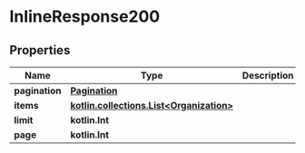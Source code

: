 
# InlineResponse200

## Properties
| Name | Type | Description | Notes |
| ------------ | ------------- | ------------- | ------------- |
| **pagination** | [**Pagination**](Pagination.md) |  |  [optional] |
| **items** | [**kotlin.collections.List&lt;Organization&gt;**](Organization.md) |  |  [optional] |
| **limit** | **kotlin.Int** |  |  [optional] |
| **page** | **kotlin.Int** |  |  [optional] |



